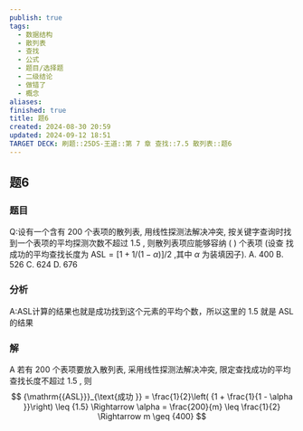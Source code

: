 ```yaml
---
publish: true
tags:
  - 数据结构
  - 散列表
  - 查找
  - 公式
  - 题目/选择题
  - 二级结论
  - 做错了
  - 概念
aliases: 
finished: true
title: 题6
created: 2024-08-30 20:59
updated: 2024-09-12 18:51
TARGET DECK: 刷题::25DS-王道::第 7 章 查找::7.5 散列表::题6
---
```

## 题6
### 题目
Q:设有一个含有 200 个表项的散列表, 用线性探测法解决冲突, 按关键字查询时找到一个表项的平均探测次数不超过 1.5 , 则散列表项应能够容纳 ( ) 个表项 (设查 找成功的平均查找长度为 $\mathrm{{ASL}} = \left\lbrack  {1 + 1/\left( {1 - \alpha }\right) }\right\rbrack  /2$ ,其中 $\alpha$ 为装填因子).
A. 400 
B. 526 
C. 624 
D. 676
### 分析
A:ASL计算的结果也就是成功找到这个元素的平均个数，所以这里的 1.5 就是 ASL 的结果
### 解
A
若有 200 个表项要放入散列表, 采用线性探测法解决冲突, 限定查找成功的平均查找长度不超过 1.5 , 则
$$
{\mathrm{{ASL}}}_{\text{成功 }} = \frac{1}{2}\left( {1 + \frac{1}{1 - \alpha }}\right)  \leq  {1.5} \Rightarrow  \alpha  = \frac{200}{m} \leq  \frac{1}{2} \Rightarrow  m \geq  {400}
$$
<!--ID: 1726632849886-->


